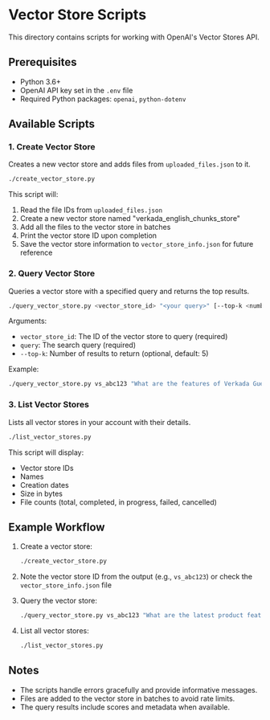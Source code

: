 # Vector Store Scripts

This directory contains scripts for working with OpenAI's Vector Stores API.

## Prerequisites

- Python 3.6+
- OpenAI API key set in the `.env` file
- Required Python packages: `openai`, `python-dotenv`

## Available Scripts

### 1. Create Vector Store

Creates a new vector store and adds files from `uploaded_files.json` to it.

```bash
./create_vector_store.py
```

This script will:
1. Read the file IDs from `uploaded_files.json`
2. Create a new vector store named "verkada_english_chunks_store"
3. Add all the files to the vector store in batches
4. Print the vector store ID upon completion
5. Save the vector store information to `vector_store_info.json` for future reference

### 2. Query Vector Store

Queries a vector store with a specified query and returns the top results.

```bash
./query_vector_store.py <vector_store_id> "<your query>" [--top-k <number>]
```

Arguments:
- `vector_store_id`: The ID of the vector store to query (required)
- `query`: The search query (required)
- `--top-k`: Number of results to return (optional, default: 5)

Example:
```bash
./query_vector_store.py vs_abc123 "What are the features of Verkada Guest?"
```

### 3. List Vector Stores

Lists all vector stores in your account with their details.

```bash
./list_vector_stores.py
```

This script will display:
- Vector store IDs
- Names
- Creation dates
- Size in bytes
- File counts (total, completed, in progress, failed, cancelled)

## Example Workflow

1. Create a vector store:
   ```bash
   ./create_vector_store.py
   ```

2. Note the vector store ID from the output (e.g., `vs_abc123`) or check the `vector_store_info.json` file

3. Query the vector store:
   ```bash
   ./query_vector_store.py vs_abc123 "What are the latest product features?"
   ```

4. List all vector stores:
   ```bash
   ./list_vector_stores.py
   ```

## Notes

- The scripts handle errors gracefully and provide informative messages.
- Files are added to the vector store in batches to avoid rate limits.
- The query results include scores and metadata when available. 